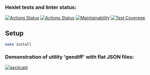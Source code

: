 ### Hexlet tests and linter status:
[![Actions Status](https://github.com/gaivanchi/frontend-project-46/workflows/hexlet-check/badge.svg)](https://github.com/gaivanchi/frontend-project-46/actions)
[![Actions Status](https://github.com/gaivanchi/frontend-project-46/actions/workflows/github-check.yml/badge.svg)](https://github.com/gaivanchi/frontend-project-46/actions/workflows/github-check.yml)
[![Maintainability](https://api.codeclimate.com/v1/badges/677bcb06ff97dea512f5/maintainability)](https://codeclimate.com/github/gaivanchi/frontend-project-46/maintainability)
[![Test Coverage](https://api.codeclimate.com/v1/badges/677bcb06ff97dea512f5/test_coverage)](https://codeclimate.com/github/gaivanchi/frontend-project-46/test_coverage)

## Setup
```sh 
make install
```

### Demonstration of utility 'gendiff' with flat JSON files:
[![asciicast](https://asciinema.org/a/QBC7umYB53UOvpodO0lZjkJbt.svg)](https://asciinema.org/a/QBC7umYB53UOvpodO0lZjkJbt)

